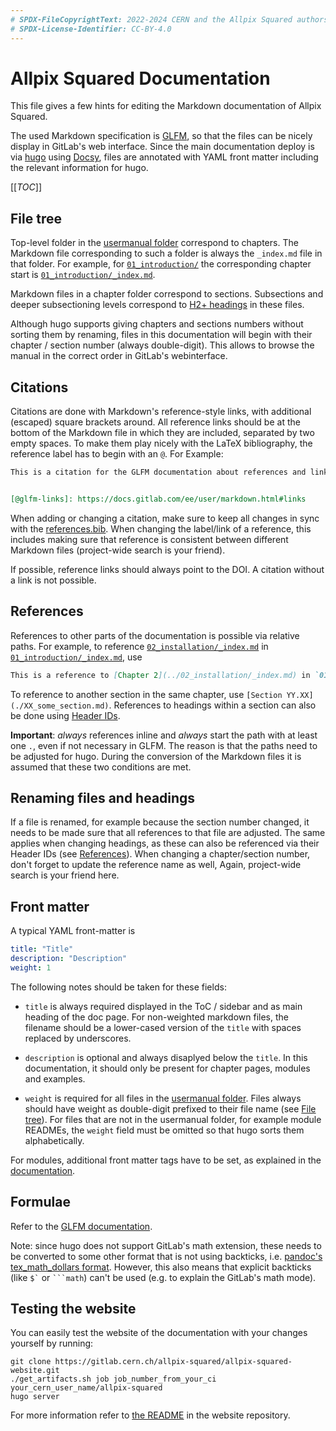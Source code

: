 ```yaml
---
# SPDX-FileCopyrightText: 2022-2024 CERN and the Allpix Squared authors
# SPDX-License-Identifier: CC-BY-4.0
---
```


# Allpix Squared Documentation

This file gives a few hints for editing the Markdown documentation of Allpix Squared.

The used Markdown specification is [GLFM](https://docs.gitlab.com/ee/user/markdown.html), so that the files can be nicely
display in GitLab's web interface. Since the main documentation deploy is via [hugo](https://gohugo.io/) using
[Docsy](https://www.docsy.dev/), files are annotated with YAML front matter including the relevant information for hugo.

[[_TOC_]]

## File tree

Top-level folder in the [usermanual folder](./usermanual/) correspond to chapters. The Markdown file corresponding to such a
folder is always the `_index.md` file in that folder. For example, for [`01_introduction/`](./usermanual/01_introduction/)
the corresponding chapter start is [`01_introduction/_index.md`](./usermanual/01_introduction/_index.md).

Markdown files in a chapter folder correspond to sections. Subsections and deeper subsectioning levels correspond to
[H2+ headings](https://docs.gitlab.com/ee/user/markdown.html#headers) in these files.

Although hugo supports giving chapters and sections numbers without sorting them by renaming, files in this documentation
will begin with their chapter / section number (always double-digit). This allows to browse the manual in the correct order
in GitLab's webinterface.

## Citations

Citations are done with Markdown's reference-style links, with additional (escaped) square brackets around. All reference
links should be at the bottom of the Markdown file in which they are included, separated by two empty spaces. To make them
play nicely with the LaTeX bibliography, the reference label has to begin with an `@`. For Example:

```markdown
This is a citation for the GLFM documentation about references and links \[[@glfm-links]\].


[@glfm-links]: https://docs.gitlab.com/ee/user/markdown.html#links
```

When adding or changing a citation, make sure to keep all changes in sync with the [references.bib](./latex/references.bib).
When changing the label/link of a reference, this includes making sure that reference is consistent between different Markdown
files (project-wide search is your friend).

If possible, reference links should always point to the DOI. A citation without a link is not possible.

## References

References to other parts of the documentation is possible via relative paths. For example, to reference
[`02_installation/_index.md`](./usermanual/02_installation/_index.md) in
[`01_introduction/_index.md`](./usermanual/01_introduction/_index.md), use

```markdown
This is a reference to [Chapter 2](../02_installation/_index.md) in `01_introduction/_index.md`.
```

To reference to another section in the same chapter, use `[Section YY.XX](./XX_some_section.md)`. References to headings
within a section can also be done using [Header IDs](https://docs.gitlab.com/ee/user/markdown.html#header-ids-and-links).

**Important**: *always* references inline and *always* start the path with at least one `.`, even if not necessary in GLFM.
The reason is that the paths need to be adjusted for hugo. During the conversion of the Markdown files it is assumed that
these two conditions are met.

## Renaming files and headings

If a file is renamed, for example because the section number changed, it needs to be made sure that all references to that
file are adjusted. The same applies when changing headings, as these can also be referenced via their Header IDs (see
[References](#references)). When changing a chapter/section number, don't forget to update the reference name as well, Again,
project-wide search is your friend here.

## Front matter

A typical YAML front-matter is

```yaml
title: "Title"
description: "Description"
weight: 1
```

The following notes should be taken for these fields:

* `title` is always required displayed in the ToC / sidebar and as main heading of the doc page. For non-weighted markdown
  files, the filename should be a lower-cased version of the `title` with spaces replaced by underscores.

* `description` is optional and always disaplyed below the `title`. In this documentation, it should only be present for
  chapter pages, modules and examples.

* `weight` is required for all files in the [usermanual folder](./usermanual/). Files always should have weight as
  double-digit prefixed to their file name (see [File tree](#file-tree)). For files that are not in the usermanual folder,
  for example module READMEs, the `weight` field must be omitted so that hugo sorts them alphabetically.

For modules, additional front matter tags have to be set, as explained in the
[documentation](./usermanual/10_development/03_new_module.md#readmemd).

## Formulae

Refer to the [GLFM documentation](https://docs.gitlab.com/ee/user/markdown.html#math).

Note: since hugo does not support GitLab's math extension, these needs to be converted to some other format that is not using
backticks, i.e. [pandoc's tex_math_dollars format](https://pandoc.org/MANUAL.html#extension-tex_math_dollars). However, this
also means that explicit backticks (like `` $` `` or `` ```math ``) can't be used (e.g. to explain the GitLab's math mode).

## Testing the website

You can easily test the website of the documentation with your changes yourself by running:

```shell
git clone https://gitlab.cern.ch/allpix-squared/allpix-squared-website.git
./get_artifacts.sh job job_number_from_your_ci your_cern_user_name/allpix-squared
hugo server
```

For more information refer to [the README](https://gitlab.cern.ch/allpix-squared/allpix-squared-website#commands) in the
website repository.
